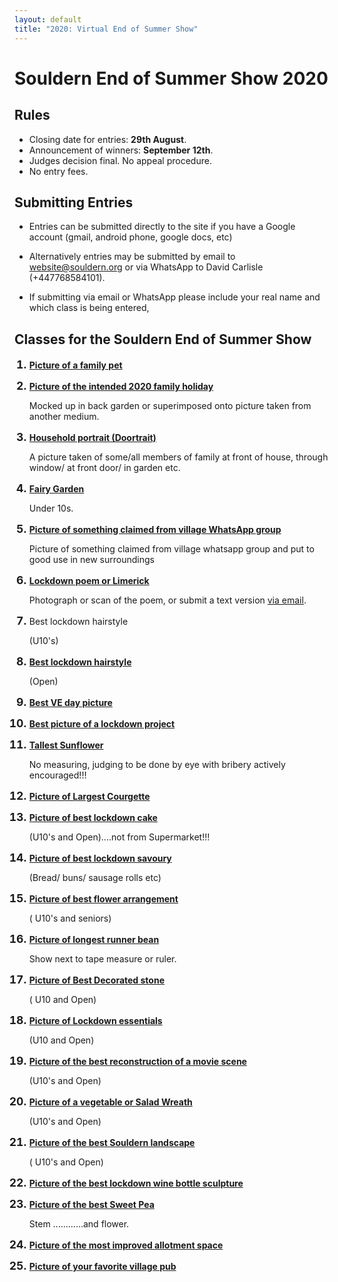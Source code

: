 ```yaml
---
layout: default
title: "2020: Virtual End of Summer Show"
---
```

<style>
ol li::marker {font-size:125%; font-weight:bold;}
</style>

# Souldern End of Summer Show 2020

## Rules

* Closing date for entries:  **29th August**.
* Announcement of winners: **September 12th**.
* Judges decision final. No appeal procedure.
* No entry fees.


## Submitting Entries

* Entries can be submitted directly to the site if you have a Google
account (gmail, android phone, google docs, etc)

*  Alternatively entries  may be submitted
by email to [website@souldern.org](mailto:website@souldern.org) or via
WhatsApp to David Carlisle (+447768584101).

*  If submitting via email or
WhatsApp please include your real name and which class is being entered,


## Classes for the Souldern End of Summer Show


1.  [**Picture of a family pet**](https://photos.app.goo.gl/ZAkadkMo2n9UXLhS7)

2.  [**Picture of the intended 2020 family holiday**](https://photos.app.goo.gl/QWgBzpQ3RUDbi6L39)

    Mocked up in back garden or superimposed onto picture taken from another medium.

3. [**Household portrait (Doortrait)**](https://photos.app.goo.gl/FHrKctR5iaVKk4cN6)

   A picture taken of some/all members of family at front of house, through window/ at front door/ in garden etc.

4. [**Fairy Garden**](https://photos.app.goo.gl/xg5Waqmcwm72TkWp7)

   Under 10s.
   

5. [**Picture of something claimed from village WhatsApp group**](https://photos.app.goo.gl/M79Hch9v3ErAHdRB9)

   Picture of something claimed from village whatsapp group and put to good use in new surroundings

6. [**Lockdown poem or Limerick**](https://photos.app.goo.gl/jgCKsv3n1kG3p4hDA)

   Photograph or scan of the poem, or submit a text version [via email](mailto:website@souldern.org).

7. Best lockdown hairstyle

   (U10's)

8. [**Best lockdown hairstyle**](https://photos.app.goo.gl/pYPf2xWnBhH3C2Xf7)

    (Open)

9. [**Best VE day picture**](https://photos.app.goo.gl/PAid97LYpC9mkb4Z8)

10. [**Best picture of a lockdown project**](https://photos.app.goo.gl/MwAgaHN7xUUr2HF7A)

11. [**Tallest Sunflower**](https://photos.app.goo.gl/WUR2Y6sWnWLTfUV4A)

    No measuring, judging to be done by eye with bribery actively encouraged!!!

12. [**Picture of Largest Courgette**](https://photos.app.goo.gl/Y8CWtJwY5uvtSvi99)

13. [**Picture of best lockdown cake**](https://photos.app.goo.gl/SQ4Nno3tmbJikcZ16)

    (U10's and Open)....not from Supermarket!!!

14. [**Picture of best lockdown savoury**](https://photos.app.goo.gl/vZ2tAiY2WLEqq96WA)

    (Bread/ buns/ sausage rolls etc)

15. [**Picture of best flower arrangement**](https://photos.app.goo.gl/5y6vootQ6bEDojfEA)

    ( U10's and seniors)

16. [**Picture of longest runner bean**](https://photos.app.goo.gl/5pZanfDN3uAvWtC27)

    Show next to tape measure or ruler.

17. [**Picture of Best Decorated stone**](https://photos.app.goo.gl/wDXDRFAAyXcqmyLr8)

    ( U10 and Open)

18. [**Picture of Lockdown essentials**](https://photos.app.goo.gl/CAJaxLSKTZ5ocfY3A)

    (U10 and Open)

19. [**Picture of the best reconstruction of a movie scene**](https://photos.app.goo.gl/Arw4UkFriEg5wiPc8)

    (U10's and Open)

20. [**Picture of a vegetable or Salad Wreath**](https://photos.app.goo.gl/SfvJCEKL273N1Jgz5)

    (U10's and Open)

21. [**Picture of the best Souldern landscape**](https://photos.app.goo.gl/EyxmDApYwPjVFqqg7)

    ( U10's and Open)

22. [**Picture of the best lockdown wine bottle sculpture**](https://photos.app.goo.gl/eS48GEn2Dc99GJ3AA)

23. [**Picture of the best Sweet Pea**](https://photos.app.goo.gl/7KufQcUWvGzpfPWa6)

    Stem ............and flower.

24. [**Picture of the most improved allotment space**](https://photos.app.goo.gl/hrAsk9PtHoPW4JTq5)

25. [**Picture of your favorite village pub**](https://photos.app.goo.gl/qcqESkW977ngQ3vE7)